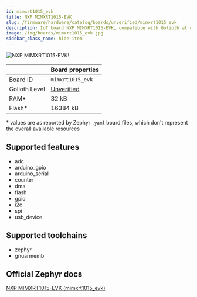```yaml
---
id: mimxrt1015_evk
title: NXP MIMXRT1015-EVK
slug: /firmware/hardware/catalog/boards/unverified/mimxrt1015_evk
description: IoT board NXP MIMXRT1015-EVK, compatible with Golioth at unverified level.
image: /img/boards/mimxrt1015_evk.jpg
sidebar_class_name: hide-item
---
```


[//]: # (This is an auto-generated file, do not edit! Changes to it will be lost upon re-generation)

![NXP MIMXRT1015-EVK!](/img/boards/mimxrt1015_evk.jpg "NXP MIMXRT1015-EVK")

|                | Board properties     |
| -------------  | -------------------- |
| Board ID       | `mimxrt1015_evk` |
| Golioth Level  | [Unverified](/firmware/hardware#unverified-boards) |
| RAM*           | 32 kB |
| Flash*         | 16384 kB |

\* values are as reported by Zephyr `.yaml` board files, which don't represent the overall available resources



## Supported features

* adc
* arduino_gpio
* arduino_serial
* counter
* dma
* flash
* gpio
* i2c
* spi
* usb_device

## Supported toolchains

* zephyr
* gnuarmemb

## Official Zephyr docs

[NXP MIMXRT1015-EVK (mimxrt1015_evk)](https://docs.zephyrproject.org/latest/boards/nxp/mimxrt1015_evk/doc/index.html)
